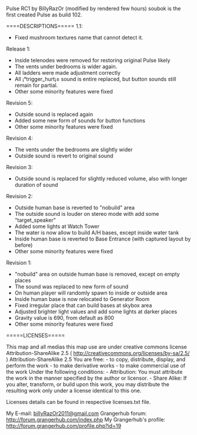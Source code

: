Pulse RC1 by BillyRazOr (modified by rendered few hours)
soubok is the first created Pulse as build 102.


====DESCRIPTIONS=====
1.1:
- Fixed mushroom textures name that cannot detect it.

Release 1:
- Inside telenodes were removed for restoring original Pulse likely
- The vents under bedrooms is wider again.
- All ladders were made adjustment correctly
- All ¡°trigger_hurt¡± sound is entire replaced, but button sounds still remain for partial.
- Other some minority features were fixed

Revision 5:
- Outside sound is replaced again
- Added some new form of sounds for button functions
- Other some minority features were fixed

Revision 4:
- The vents under the bedrooms are slightly wider
- Outside sound is revert to original sound

Revision 3:
- Outside sound is replaced for slightly reduced volume, also with longer duration of sound

Revision 2:
- Outside human base is reverted to "nobuild" area
- The outside sound is louder on stereo mode with add some "target_speaker"
- Added some lights at Watch Tower
- The water is now allow to build A/H bases, except inside water tank
- Inside human base is reverted to Base Entrance (with captured layout by before)
- Other some minority features were fixed

Revision 1:
- "nobuild" area on outside human base is removed, except on empty places
- The sound was replaced to new form of sound
- On human player will randomly spawn to inside or outside area
- Inside human base is now relocated to Generator Room
- Fixed irregular place that can build bases at skybox area
- Adjusted brighter light values and add some lights at darker places
- Gravity value is 690, from default as 800
- Other some minority features were fixed


=====LICENSES=====

This map and all medias this map use are under creative commons license Attribution-ShareAlike 2.5 ( http://creativecommons.org/licenses/by-sa/2.5/ )
  Attribution-ShareAlike 2.5
    You are free:
      - to copy, distribute, display, and perform the work
      - to make derivative works
      - to make commercial use of the work
    Under the following conditions:
      - Attribution: You must attribute the work in the manner specified by the author or licensor.
      - Share Alike: If you alter, transform, or build upon this work, you may distribute the resulting work only under a license identical to this one.

Licenses details can be found in respective licenses.txt file.


My E-mail: billyRazOr2011@gmail.com
Grangerhub forum: http://forum.grangerhub.com/index.php
My Grangerhub's profile: http://forum.grangerhub.com/profile.php?id=19
